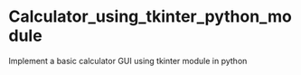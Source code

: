 # Calculator_using_tkinter_python_module
Implement a basic calculator  GUI using tkinter module in python
